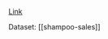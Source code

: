 [Link](https://machinelearningmastery.com/use-weight-regularization-lstm-networks-time-series-forecasting/)

Dataset: [[shampoo-sales]]

